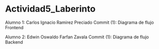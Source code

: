 # Actividad5_Laberinto

Alumno 1: Carlos Ignacio Ramirez Preciado
Commit (1): Diagrama de flujo
Frontend

Alumno 2: Edwin Oswaldo Farfan Zavala
Commit (1): Diagrama de flujo
Backend
